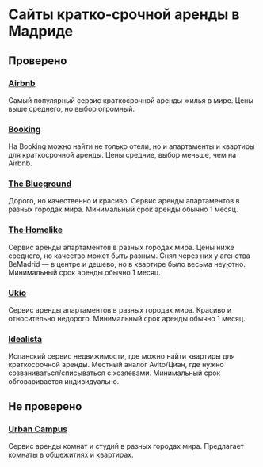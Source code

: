 # Сайты кратко-срочной аренды в Мадриде

## Проверено

### [Airbnb](https://www.airbnb.ru/)
Самый популярный сервис краткосрочной аренды жилья в мире.
Цены выше среднего, но выбор огромный.

### [Booking](https://www.booking.com/)
На Booking можно найти не только отели, но и апартаменты и квартиры для краткосрочной аренды.
Цены средние, выбор меньше, чем на Airbnb.

### [The Blueground](https://www.theblueground.com/)
Дорого, но качественно и красиво. Сервис аренды апартаментов в разных городах мира.
Минимальный срок аренды обычно 1 месяц.

### [The Homelike](https://www.thehomelike.com/)
Сервис аренды апартаментов в разных городах мира. Цены ниже среднего, но качество может быть разным.
Снял через них у агенства BeMadrid — в центре и дешево, но в квартире было весьма неуютно.
Минимальный срок аренды обычно 1 месяц.

### [Ukio](https://ukio.com/)
Сервис аренды апартаментов в разных городах мира. Красиво и относительно недорого.
Минимальный срок аренды обычно 1 месяц.

### [Idealista](https://www.idealista.com/)
Испанский сервис недвижимости, где можно найти квартиры для краткосрочной аренды. Местный аналог Avito/Циан, где нужно созваниваться/списываться с хозяевами.
Минимальный срок обговаривается индивидуально.

## Не проверено

### [Urban Campus](https://urbancampus.com/coliving-spaces/#madrid)
Сервис аренды комнат и студий в разных городах мира. Предлагает комнаты в общежитиях и квартирах.
